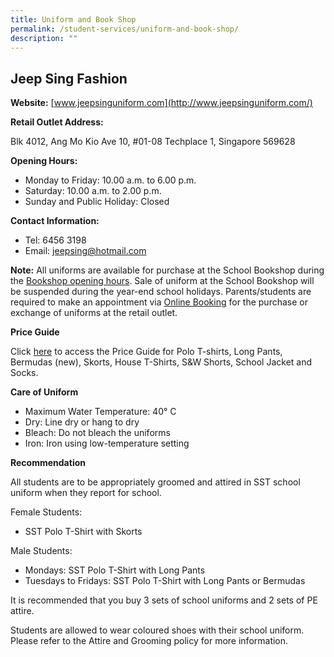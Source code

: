 ```yaml
---
title: Uniform and Book Shop
permalink: /student-services/uniform-and-book-shop/
description: ""
---
```

**Jeep Sing Fashion**
---------------------

**Website:** [www.jeepsinguniform.com](http://www.jeepsinguniform.com/)

**Retail Outlet Address:** 

Blk 4012, Ang Mo Kio Ave 10, #01-08 Techplace 1, Singapore 569628

**Opening Hours:**

*   Monday to Friday: 10.00 a.m. to 6.00 p.m.
*   Saturday: 10.00 a.m. to 2.00 p.m.
*   Sunday and Public Holiday: Closed

**Contact Information:**

*   Tel: 6456 3198
*   Email: jeepsing@hotmail.com

**Note:** All uniforms are available for purchase at the School Bookshop during the [Bookshop opening hours](/bookshop/). Sale of uniform at the School Bookshop will be suspended during the year-end school holidays. Parents/students are required to make an appointment via [Online Booking](https://jeepsinguniform.com/pages/appointment-booking) for the purchase or exchange of uniforms at the retail outlet.

**Price Guide**

Click [here](/wp-content/uploads/2020/10/Uniform-Price-List-wef-Nov-2020.pdf) to access the Price Guide for Polo T-shirts, Long Pants, Bermudas (new), Skorts, House T-Shirts, S&W Shorts, School Jacket and Socks.

**Care of Uniform**

*   Maximum Water Temperature: 40° C
*   Dry: Line dry or hang to dry
*   Bleach: Do not bleach the uniforms
*   Iron: Iron using low-temperature setting

**Recommendation**

All students are to be appropriately groomed and attired in SST school uniform when they report for school.

Female Students:

*   SST Polo T-Shirt with Skorts

Male Students:

*   Mondays: SST Polo T-Shirt with Long Pants
*   Tuesdays to Fridays: SST Polo T-Shirt with Long Pants or Bermudas

It is recommended that you buy 3 sets of school uniforms and 2 sets of PE attire.

Students are allowed to wear coloured shoes with their school uniform. Please refer to the Attire and Grooming policy for more information.